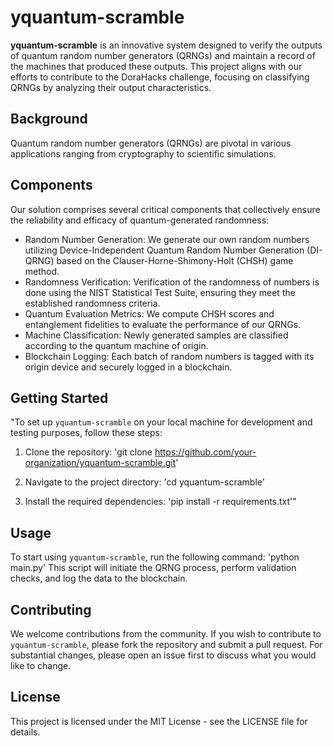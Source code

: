# yquantum-scramble

**yquantum-scramble** is an innovative system designed to verify the outputs of quantum random number generators (QRNGs) and maintain a record of the machines that produced these outputs. This project aligns with our efforts to contribute to the DoraHacks challenge, focusing on classifying QRNGs by analyzing their output characteristics.

## Background

Quantum random number generators (QRNGs) are pivotal in various applications ranging from cryptography to scientific simulations.

## Components

Our solution comprises several critical components that collectively ensure the reliability and efficacy of quantum-generated randomness:
- Random Number Generation: We generate our own random numbers utilizing Device-Independent Quantum Random Number Generation (DI-QRNG) based on the Clauser-Horne-Shimony-Holt (CHSH) game method.
- Randomness Verification: Verification of the randomness of numbers is done using the NIST Statistical Test Suite, ensuring they meet the established randomness criteria.
- Quantum Evaluation Metrics: We compute CHSH scores and entanglement fidelities to evaluate the performance of our QRNGs.
- Machine Classification: Newly generated samples are classified according to the quantum machine of origin.
- Blockchain Logging: Each batch of random numbers is tagged with its origin device and securely logged in a blockchain.

## Getting Started

"To set up `yquantum-scramble` on your local machine for development and testing purposes, follow these steps:

1. Clone the repository:
   'git clone https://github.com/your-organization/yquantum-scramble.git'

2. Navigate to the project directory:
   'cd yquantum-scramble'

3. Install the required dependencies:
   'pip install -r requirements.txt'"

## Usage

To start using `yquantum-scramble`, run the following command:
'python main.py'
This script will initiate the QRNG process, perform validation checks, and log the data to the blockchain.

## Contributing

We welcome contributions from the community. If you wish to contribute to `yquantum-scramble`, please fork the repository and submit a pull request. For substantial changes, please open an issue first to discuss what you would like to change.

## License

This project is licensed under the MIT License - see the LICENSE file for details.
